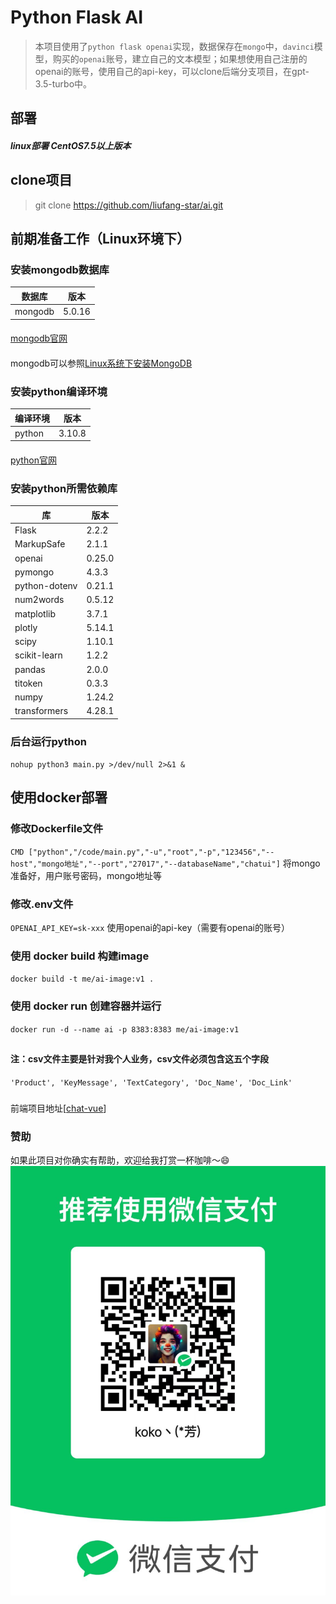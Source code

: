 # Python Flask AI

>本项目使用了`python flask openai`实现，数据保存在`mongo`中，`davinci`模型，购买的`openai`账号，建立自己的文本模型；如果想使用自己注册的openai的账号，使用自己的api-key，可以clone后端分支项目，在gpt-3.5-turbo中。
####
## 部署
##### linux部署 CentOS7.5以上版本

####
## clone项目
>git clone https://github.com/liufang-star/ai.git

####
## 前期准备工作（Linux环境下）
### 安装mongodb数据库

| 数据库     | 版本     |
|---------|--------|
| mongodb | 5.0.16 |

####
[mongodb官网](https://www.mongodb.com/try/download/community)
####
mongodb可以参照[Linux系统下安装MongoDB](https://blog.csdn.net/DecadentF/article/details/119536858?ops_request_misc=%257B%2522request%255Fid%2522%253A%2522168196341016800182118768%2522%252C%2522scm%2522%253A%252220140713.130102334..%2522%257D&request_id=168196341016800182118768&biz_id=0&utm_medium=distribute.pc_search_result.none-task-blog-2~all~top_click~default-4-119536858-null-null.142^v85^insert_down1,239^v2^insert_chatgpt&utm_term=linux%E5%AE%89%E8%A3%85mongodb&spm=1018.2226.3001.4187)

### 安装python编译环境

| 编译环境   | 版本     |
|--------|--------|
| python | 3.10.8 |

####
[python官网](https://www.python.org/downloads/)

### 安装python所需依赖库

| 库             | 版本          |
|---------------|-------------|
| Flask         | 2.2.2       |
| MarkupSafe    | 2.1.1       |
| openai        | 0.25.0      |
| pymongo       | 4.3.3       |
| python-dotenv | 0.21.1      |
| num2words     | 0.5.12      |
| matplotlib    | 3.7.1       |
| plotly        | 5.14.1      |
| scipy         | 1.10.1      |
| scikit-learn  | 1.2.2       |
| pandas        | 2.0.0       |
| titoken       | 0.3.3       |
| numpy         | 1.24.2      |
| transformers  | 4.28.1      |

### 后台运行python
`nohup python3 main.py >/dev/null 2>&1 &`

####
## 使用docker部署
### 修改Dockerfile文件
`CMD ["python","/code/main.py","-u","root","-p","123456","--host","mongo地址","--port","27017","--databaseName","chatui"]`
将mongo准备好，用户账号密码，mongo地址等
### 修改.env文件
`OPENAI_API_KEY=sk-xxx`
使用openai的api-key（需要有openai的账号）
### 使用 docker build 构建image
`docker build -t me/ai-image:v1 .`
### 使用 docker run 创建容器并运行
`docker run -d --name ai -p 8383:8383 me/ai-image:v1`
##
#### 注：csv文件主要是针对我个人业务，csv文件必须包含这五个字段
`'Product', 'KeyMessage', 'TextCategory', 'Doc_Name', 'Doc_Link'`

###
前端项目地址[[chat-vue](https://github.com/liufang-star/ai-web)]

###
### 赞助
如果此项目对你确实有帮助，欢迎给我打赏一杯咖啡～😄
![img.png](img.png)
